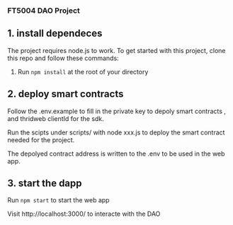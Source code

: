 ### FT5004 DAO Project 

## 1. install dependeces 
The project requires node.js to work. To get started with this project, clone this repo and follow these commands:

1. Run `npm install` at the root of your directory


## 2. deploy smart contracts

Follow the .env.example to fill in the private key to depoly smart contracts , and thridweb clientId for the sdk.

Run the scipts under scripts/ with node xxx.js to deploy the smart contract needed for the project.

The depolyed contract address is written to the .env to be used in the web app.

## 3. start the dapp 

Run `npm start` to start the web app 

Visit http://localhost:3000/ to interacte with the DAO
